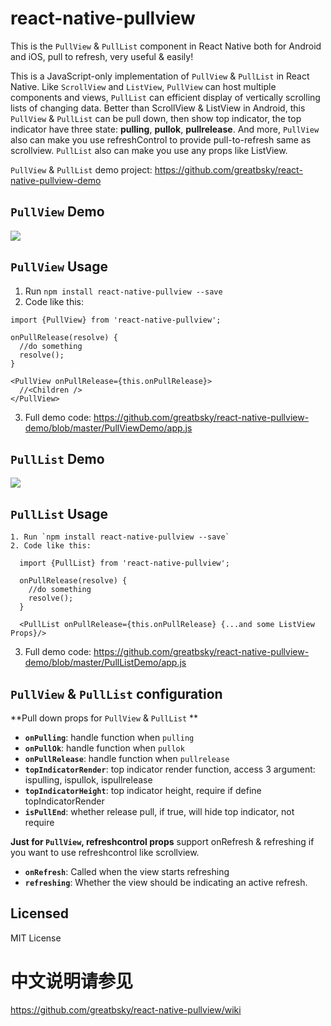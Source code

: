 # react-native-pullview

  This is  the `PullView` &amp; `PullList` component in React Native both for Android and iOS, pull to refresh, very useful &amp; easily!

  This is a JavaScript-only implementation of `PullView` & `PullList` in React Native. Like `ScrollView` and `ListView`, `PullView` can host multiple components and views, `PullList` can efficient display of vertically scrolling lists of changing data. Better than ScrollView & ListView  in Android, this `PullView` & `PullList` can be pull down, then show top indicator, the top indicator have three state: **pulling**, **pullok**, **pullrelease**. And more, `PullView` also can make you use refreshControl to provide pull-to-refresh same as scrollview. `PullList` also can make you use any props like ListView.

`PullView` & `PullList` demo project: https://github.com/greatbsky/react-native-pullview-demo

## `PullView` Demo

  ![](https://raw.githubusercontent.com/greatbsky/react-native-pullview-demo/master/PullViewDemo/image/demo.gif)

## `PullView` Usage
  1. Run `npm install react-native-pullview --save`
  2. Code like this:
  ```
  import {PullView} from 'react-native-pullview';

  onPullRelease(resolve) {
    //do something
    resolve();
  }

  <PullView onPullRelease={this.onPullRelease}>
    //<Children />
  </PullView>
  ```
  3. Full demo code: https://github.com/greatbsky/react-native-pullview-demo/blob/master/PullViewDemo/app.js


## `PullList` Demo

  ![](https://raw.githubusercontent.com/greatbsky/react-native-pullview-demo/master/PullViewDemo/image/demo.gif)

## `PullList` Usage
    1. Run `npm install react-native-pullview --save`
    2. Code like this:
  ```
    import {PullList} from 'react-native-pullview';

    onPullRelease(resolve) {
      //do something
      resolve();
    }

    <PullList onPullRelease={this.onPullRelease} {...and some ListView Props}/>
  ```
  3. Full demo code: https://github.com/greatbsky/react-native-pullview-demo/blob/master/PullListDemo/app.js


## `PullView` & `PullList`  configuration

  **Pull down props for `PullView` &amp; `PullList` **

  * **`onPulling`**: handle function when `pulling`
  * **`onPullOk`**: handle function when `pullok`
  * **`onPullRelease`**: handle function when `pullrelease`
  * **`topIndicatorRender`**: top indicator render function, access 3 argument: ispulling, ispullok, ispullrelease
  * **`topIndicatorHeight`**: top indicator height, require if define topIndicatorRender
  * **`isPullEnd`**: whether release pull, if true, will hide top indicator, not require


  **Just for `PullView`, refreshcontrol props** support onRefresh & refreshing if you want to use refreshcontrol like scrollview.
  * **`onRefresh`**: Called when the view starts refreshing
  * **`refreshing`**: Whether the view should be indicating an active refresh.

## Licensed
  MIT License

# 中文说明请参见

  https://github.com/greatbsky/react-native-pullview/wiki
